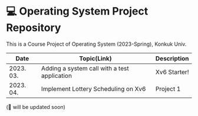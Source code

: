 # 💻 Operating System Project Repository

This is a Course Project of Operating System (2023-Spring), Konkuk Univ.

|Date|Topic(Link)|Description|
|------|---|---|
|2023. 03. |Adding a system call with a test application|Xv6 Starter!|
|2023. 04. |Implement Lottery Scheduling on Xv6|Project 1|


(🔨 will be updated soon)
